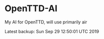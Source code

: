 # OpenTTD-AI
My AI for OpenTTD, will use primarily air

Latest backup: Sun Sep 29 12:50:01 UTC 2019
